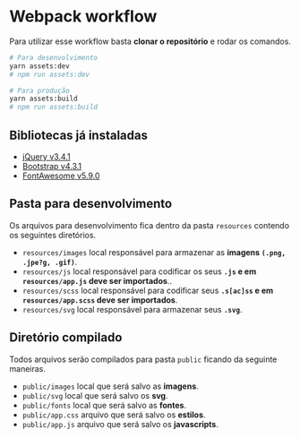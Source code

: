 # Webpack workflow

Para utilizar esse workflow basta **clonar o repositório** e rodar os comandos.

```bash
# Para desenvolvimento
yarn assets:dev
# npm run assets:dev

# Para produção
yarn assets:build
# npm run assets:build
```

## Bibliotecas já instaladas

- [jQuery v3.4.1](https://jquery.com/)
- [Bootstrap v4.3.1](https://getbootstrap.com/)
- [FontAwesome v5.9.0](https://fontawesome.com/)

## Pasta para desenvolvimento

Os arquivos para desenvolvimento fica dentro da pasta `resources` contendo os seguintes diretórios.

- `resources/images` local responsável para armazenar as **imagens `(.png, .jpe?g, .gif)`**.
- `resources/js` local responsável para codificar os seus **`.js` e em `resources/app.js` deve ser importados**..
- `resources/scss` local responsável para codificar seus **`.s[ac]ss` e em `resources/app.scss` deve ser importados**.
- `resources/svg` local responsável para armazenar seus **`.svg`**.

## Diretório compilado

Todos arquivos serão compilados para pasta `public` ficando da seguinte maneiras.

- `public/images` local que será salvo as **imagens**.
- `public/svg` local que será salvo os **svg**.
- `public/fonts` local que será salvo as **fontes**.
- `public/app.css` arquivo que será salvo os **estilos**.
- `public/app.js` arquivo que será salvo os **javascripts**.
